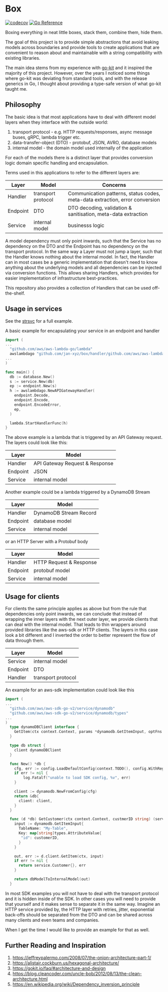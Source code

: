 # Box

[![codecov](https://codecov.io/gh/jan-xyz/box/branch/main/graph/badge.svg?token=261hqevLHY)](https://codecov.io/gh/jan-xyz/box)
[![Go Reference](https://pkg.go.dev/badge/github.com/jan-xyz/box.svg)](https://pkg.go.dev/github.com/jan-xyz/box)

Boxing everything in neat little boxes, stack them, combine them, hide them.

The goal of this project is to provide simple abstractions that avoid leaking
models across boundaries and provide tools to create applications that are convenient
to reason about and maintainable with a string compatibility with existing libraries.

The main idea stems from my experience with [go-kit](https://github.com/go-kit/kit)
and it inspired the majority of this project. However, over the years I noticed
some things where go-kit was deviating from standard tools, and with the release
generics in Go, I thought about providing a type-safe version of what go-kit taught
me.

## Philosophy

The basic idea is that most applications have to deal with different model layers
when they interface with the outside world:

1. transport protocol - e.g. HTTP requests/responses, async message buses,
  gRPC, lambda trigger etc.
1. data-transfer-object (DTO) - protobuf, JSON, AVRO, database models
1. internal model - the domain model used internally of the application

For each of the models there is a distinct layer that provides conversion logic
domain specific handling and encapsulation.

Terms used in this applications to refer to the different layers are:

| Layer | Model | Concerns |
|-------|--------|---------|
| Handler | transport protocol | Communication patterns, status codes, meta-data extraction, error conversion |
| Endpoint | DTO | DTO decoding, validation & sanitisation, meta-data extraction |
| Service | internal model | businesss logic |

A model dependency must only point inwards, such that the Service has no dependency
on the DTO and the Endpoint has no dependency on the transport protocol. In the
same way a Layer must not jump a layer, such that the Handler knows nothing about
the internal model. In fact, the Handler can in most cases be a generic implementation
that doesn't need to know anything about the underlying models and all dependencies
can be injected via conversion functions. This allows sharing Handlers, which
provides for easier implementation of infrastructure best-practices.

This repository also provides a collection of Handlers that can be used off-the-shelf.

## Usage in services

See the [strsvc](./example/strsvc/) for a full example.

A basic example for encapsulating your service in an endpoint and handler

```go
import (
...
  "github.com/aws/aws-lambda-go/lambda"
  awslambdago "github.com/jan-xyz/box/handler/github.com/aws/aws-lambda-go"
...
)

func main() {
  db := database.New()
  s := service.New(db)
  ep := endpoint.New(s)
  h := awslambdago.NewAPIGatewayHandler(
    endpoint.Decode,
    endpoint.Encode,
    endpoint.EncodeError,
    ep,
  )

  lambda.StartHandlerFunc(h)
}
```

The above example is a lambda that is triggered by an API Gateway request. The layers
could look like this:

| Layer | Model |
|-------|-------|
| Handler | API Gateway Request & Response |
| Endpoint | JSON |
| Service | internal model |

Another example could be a lambda triggered by a DynamoDB Stream

 Layer | Model |
|-------|--------|
| Handler | DynamoDB Stream Record |
| Endpoint | database model |
| Service | internal model |

or an HTTP Server with a Protobuf body

| Layer | Model |
|-------|--------|
| Handler | HTTP Request & Response |
| Endpoint | protobuf model |
| Service | internal model |

## Usage for clients

For clients the same principle applies as above but from the rule
that dependencies only point inwards, we can conclude that instead of wrapping
the inner layers with the next outer layer, we provide clients that can deal
with the internal model. That leads to thin wrappers around provided libraries
like the aws-sdk or HTTP clients. The layers in this case look a bit different
and I inverted the order to better represent the flow of data through them.

| Layer | Model |
|-------|-------|
| Service | internal model | businesss logic |
| Endpoint | DTO | DTO encoding, meta-data injection |
| Handler | transport protocol | retries, backoffs, meta-data injection, error handling |

An example for an aws-sdk implementation could look like this

```go
import (
...
  "github.com/aws/aws-sdk-go-v2/service/dynamodb"
  "github.com/aws/aws-sdk-go-v2/service/dynamodb/types"
...
)
  type dynamoDBClient interface {
    GetItem(ctx context.Context, params *dynamodb.GetItemInput, optFns ...func(*dynamodb.Options)) (*dynamodb.GetItemOutput, error)
  }

  type db struct {
    client dynamoDBClient
  }

  func New() *db {
    cfg, err := config.LoadDefaultConfig(context.TODO(), config.WithRegion("us-west-2"))
    if err != nil {
        log.Fatalf("unable to load SDK config, %v", err)
    }

    client := dynamodb.NewFromConfig(cfg)
    return &db{
      client: client, 
    }
  }

  func (d *db) GetCustomer(ctx context.Context, custmerID string) (service.Customer, error) {
    input := dynamodb.GetItemInput{
      TableName: "My-Table",
      Key: map[string]types.AttributeValue{
       "id": customerID,
      }
    }

    out, err := d.client.GetItem(ctx, input)
    if err != nil {
      return service.Customer{}, err
    }

    return dbModelToInternalModel(out)
  }
```

In most SDK examples you will not have to deal with the transport protocol and it
is hidden inside of the SDK. In other cases you will need to provide that yourself
and it makes sense to separate it in the same way. Imagine an HTTP service provided
by, the HTTP layer with retries, jitter, exponential back-offs should be separated
from the DTO and can be shared across many clients and even teams and companies.

When I get the time I would like to provide an example for that as well.

## Further Reading and Inspiration

1. <https://jeffreypalermo.com/2008/07/the-onion-architecture-part-1/>
1. <https://alistair.cockburn.us/hexagonal-architecture/>
1. <https://gokit.io/faq/#architecture-and-design>
1. <https://blog.cleancoder.com/uncle-bob/2012/08/13/the-clean-architecture.html>
1. <https://en.wikipedia.org/wiki/Dependency_inversion_principle>
